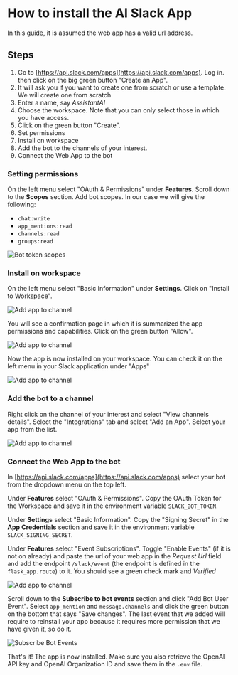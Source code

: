 # How to install the AI Slack App

In this guide, it is assumed the web app has a valid url address.

## Steps
1. Go to [https://api.slack.com/apps](https://api.slack.com/apps). Log in. then click on the big green button "Create an App".
2. It will ask you if you want to create one from scratch or use a template. We will create one from scratch
3. Enter a name, say *AssistantAI*
4. Choose the workspace. Note that you can only select those in which you have access.
5. Click on the green button "Create".
6. Set permissions 
7. Install on workspace
8. Add the bot to the channels of your interest.
9. Connect the Web App to the bot

### Setting permissions
On the left menu select "OAuth & Permissions" under **Features**. Scroll down to the **Scopes** section. 
Add bot scopes. In our case we will give the following:
-  `chat:write`
-  `app_mentions:read`
-  `channels:read`
-  `groups:read`

![Bot token scopes](screenshots/Slack_BotTokenScopes.png)

### Install on workspace
On the left menu select "Basic Information" under **Settings**. Click on "Install to Workspace".

![Add app to channel](screenshots/Slack_BasicInformation-Install.png)

You will see a confirmation page in which it is summarized the app permissions and capabilities. Click on the green button "Allow".

![Add app to channel](screenshots/Slack_allow.png)

Now the app is now installed on your workspace. You can check it on the left menu in your Slack application under "Apps"

![Add app to channel](screenshots/Slack_Apps_menu.png)

### Add the bot to a channel
Right click on the channel of your interest and select "View channels details". Select the "Integrations" tab and select "Add an App". Select your app from the list.

![Add app to channel](screenshots/Slack_addAppToChannel.png)

### Connect the Web App to the bot
In [https://api.slack.com/apps](https://api.slack.com/apps) select your bot from the dropdown menu on the top left. 

Under **Features** select "OAuth & Permissions". Copy the OAuth Token for the Workspace and save it in the environment variable `SLACK_BOT_TOKEN`.

Under **Settings** select "Basic Information". Copy the "Signing Secret" in the **App Credentials** section and save it in the environment variable `SLACK_SIGNING_SECRET`.

Under **Features** select "Event Subscriptions". Toggle "Enable Events" (if it is not on already) and paste the url of your web app in the *Request Url* field and add the endpoint `/slack/event` (the endpoint is defined in the `flask_app.route`) to it. You should see a green check mark and *Verified*

![Add app to channel](screenshots/Slack_eventVerified.png)

Scroll down to the **Subscribe to bot events** section and click "Add Bot User Event". Select `app_mention` and `message.channels` and click the green button on the bottom that says "Save changes". The last event that we added will require to reinstall your app because it requires more permission that we have given it, so do it. 

![Subscribe Bot Events](screenshots/Slack_subscribeBotEvents.png)

That's it! The app is now installed. Make sure you also retrieve the OpenAI API key and OpenAI Organization ID and save them in the `.env` file. 
